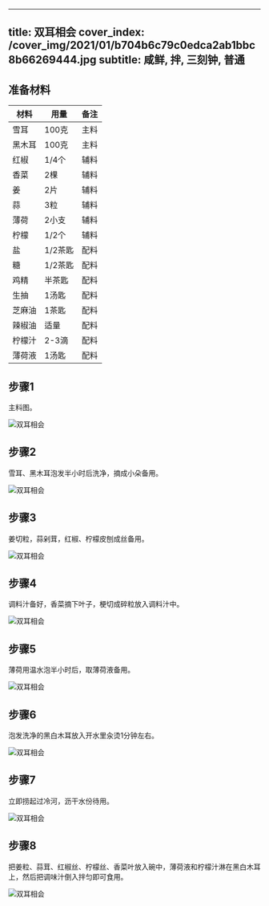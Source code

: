 
---
title: 双耳相会
cover_index: /cover_img/2021/01/b704b6c79c0edca2ab1bbc8b66269444.jpg
subtitle: 咸鲜, 拌, 三刻钟, 普通
---

## 准备材料

| 材料     | 用量 | 备注|
| ------- | ----- | --- |
| 雪耳 | 100克| 主料 |
| 黑木耳 | 100克| 主料 |
| 红椒 | 1/4个| 辅料 |
| 香菜 | 2棵| 辅料 |
| 姜 | 2片| 辅料 |
| 蒜 | 3粒| 辅料 |
| 薄荷 | 2小支| 辅料 |
| 柠檬 | 1/2个| 辅料 |
| 盐 | 1/2茶匙| 配料 |
| 糖 | 1/2茶匙| 配料 |
| 鸡精 | 半茶匙| 配料 |
| 生抽 | 1汤匙| 配料 |
| 芝麻油 | 1茶匙| 配料 |
| 辣椒油 | 适量| 配料 |
| 柠檬汁 | 2-3滴| 配料 |
| 薄荷液 | 1汤匙| 配料 |

## 步骤1

主料图。

![双耳相会](https://i8.meishichina.com/attachment/recipe/201010/201010072213567.jpg?x-oss-process=style/p320) 

## 步骤2

雪耳、黑木耳泡发半小时后洗净，摘成小朵备用。

![双耳相会](https://i8.meishichina.com/attachment/recipe/201010/201010072215031.jpg?x-oss-process=style/p320) 

## 步骤3

姜切粒，蒜剁茸，红椒、柠檬皮刨成丝备用。

![双耳相会](https://i8.meishichina.com/attachment/recipe/201010/201010072215352.jpg?x-oss-process=style/p320) 

## 步骤4

调料汁备好，香菜摘下叶子，梗切成碎粒放入调料汁中。

![双耳相会](https://i8.meishichina.com/attachment/recipe/201010/201010072215532.jpg?x-oss-process=style/p320) 

## 步骤5

薄荷用温水泡半小时后，取薄荷液备用。

![双耳相会](https://i8.meishichina.com/attachment/recipe/201010/201010072216112.jpg?x-oss-process=style/p320) 

## 步骤6

泡发洗净的黑白木耳放入开水里汆烫1分钟左右。

![双耳相会](https://i8.meishichina.com/attachment/recipe/201010/201010072216515.jpg?x-oss-process=style/p320) 

## 步骤7

立即捞起过冷河，沥干水份待用。

![双耳相会](https://i8.meishichina.com/attachment/recipe/201010/201010072221086.jpg?x-oss-process=style/p320) 

## 步骤8

把姜粒、蒜茸、红椒丝、柠檬丝、香菜叶放入碗中，薄荷液和柠檬汁淋在黑白木耳上，然后把调味汁倒入拌匀即可食用。

![双耳相会](https://i8.meishichina.com/attachment/recipe/201010/201010072228481.jpg?x-oss-process=style/p320) 


